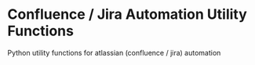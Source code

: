 # Confluence / Jira Automation Utility Functions
Python utility functions for atlassian (confluence / jira) automation
